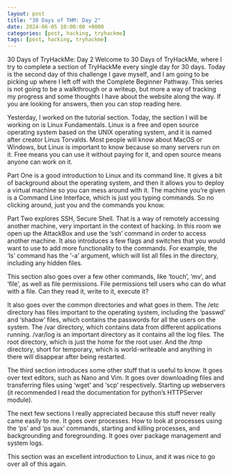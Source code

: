 ```yaml
---
layout: post
title: "30 Days of THM: Day 2"
date: 2024-06-05 10:00:00 +0000
categories: [post, hacking, tryhackme]
tags: [post, hacking, tryhackme]
---
```


30 Days of TryHackMe: Day 2
Welcome to 30 Days of TryHackMe, where I try to complete a section of TryHackMe every single day for 30 days. Today is the second day of this challenge I gave myself, and I am going to be picking up where I left off with the Complete Beginner Pathway. This series is not going to be a walkthrough or a writeup, but more a way of tracking my progress and some thoughts I have about the website along the way. If you are looking for answers, then you can stop reading here.

Yesterday, I worked on the tutorial section. Today, the section I will be working on is Linux Fundamentals. Linux is a free and open source operating system based on the UNIX operating system, and it is named after creator Linus Torvalds. Most people will know about MacOS or Windows, but Linux is important to know because so many servers run on it. Free means you can use it without paying for it, and open source means anyone can work on it.


Part One is a good introduction to Linux and its command line. It gives a bit of background about the operating system, and then it allows you to deploy a virtual machine so you can mess around with it. The machine you’re given is a Command Line Interface, which is just you typing commands. So no clicking around, just you and the commands you know.


Part Two explores SSH, Secure Shell. That is a way of remotely accessing another machine, very important in the context of hacking. In this room we open up the AttackBox and use the ‘ssh’ command in order to access another machine. It also introduces a few flags and switches that you would want to use to add more functionality to the commands. For example, the ‘ls’ command has the ‘-a’ argument, which will list all files in the directory, including any hidden files.

This section also goes over a few other commands, like ‘touch’, ‘mv’, and ‘file’, as well as file permissions. File permissions tell users who can do what with a file. Can they read it, write to it, execute it?

It also goes over the common directories and what goes in them. The /etc directory has files important to the operating system, including the ‘passwd’ and ‘shadow’ files, which contains the passwords for all the users on the system. The /var directory, which contains data from different applications running. /var/log is an important directory as it contains all the log files. The root directory, which is just the home for the root user. And the /tmp directory, short for temporary, which is world-writeable and anything in there will disappear after being restarted.


The third section introduces some other stuff that is useful to know. It goes over text editors, such as Nano and Vim. It goes over downloading files and transferring files using ‘wget’ and ‘scp’ respectively. Starting up webservers (it recommended I read the documentation for python’s HTTPServer module).

The next few sections I really appreciated because this stuff never really came easily to me. It goes over processes. How to look at processes using the ‘ps’ and ‘ps aux’ commands, starting and killing processes, and backgrounding and foregrounding. It goes over package management and system logs.

This section was an excellent introduction to Linux, and it was nice to go over all of this again.

